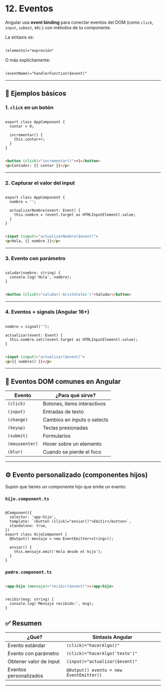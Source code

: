 # 12. Eventos

Angular usa **event binding** para conectar eventos del DOM (como `click`, `input`, `submit`, etc.) con métodos de tu componente.

La sintaxis es:

```html

(elemento)="expresión"

```

O más explícitamente:

```html

(eventName)="handlerFunction($event)"

```

---

## 🧪 Ejemplos básicos

### 1. `click` en un botón

```tsx

export class AppComponent {
  contar = 0;

  incrementar() {
    this.contar++;
  }
}

```

```html

<button (click)="incrementar()">+1</button>
<p>Contador: {{ contar }}</p>

```

---

### 2. Capturar el valor del input

```tsx

export class AppComponent {
  nombre = '';

  actualizarNombre(event: Event) {
    this.nombre = (event.target as HTMLInputElement).value;
  }
}

```

```html

<input (input)="actualizarNombre($event)">
<p>Hola, {{ nombre }}</p>

```

---

### 3. Evento con parámetro

```tsx

saludar(nombre: string) {
  console.log('Hola', nombre);
}

```

```html

<button (click)="saludar('Aristóteles')">Saludar</button>

```

---

### 4. Eventos + signals (Angular 16+)

```tsx

nombre = signal('');

actualizar(event: Event) {
  this.nombre.set((event.target as HTMLInputElement).value);
}

```

```html

<input (input)="actualizar($event)">
<p>{{ nombre() }}</p>

```

---

## 🎯 Eventos DOM comunes en Angular

| Evento | ¿Para qué sirve? |
| --- | --- |
| `(click)` | Botones, ítems interactivos |
| `(input)` | Entradas de texto |
| `(change)` | Cambios en inputs o selects |
| `(keyup)` | Teclas presionadas |
| `(submit)` | Formularios |
| `(mouseenter)` | Hover sobre un elemento |
| `(blur)` | Cuando se pierde el foco |

---

## ⚙️ Evento personalizado (componentes hijos)

Supón que tienes un componente hijo que emite un evento:

### `hijo.component.ts`

```tsx

@Component({
  selector: 'app-hijo',
  template: `<button (click)="enviar()">Emitir</button>`,
  standalone: true,
})
export class HijoComponent {
  @Output() mensaje = new EventEmitter<string>();

  enviar() {
    this.mensaje.emit('Hola desde el hijo');
  }
}

```

### `padre.component.ts`

```html

<app-hijo (mensaje)="recibir($event)"></app-hijo>

```

```tsx

recibir(msg: string) {
  console.log('Mensaje recibido:', msg);
}

```

## ✅ Resumen

| ¿Qué? | Sintaxis Angular |
| --- | --- |
| Evento estándar | `(click)="hacerAlgo()"` |
| Evento con parámetro | `(click)="hacerAlgo('texto')"` |
| Obtener valor de input | `(input)="actualizar($event)"` |
| Eventos personalizados | `@Output() evento = new EventEmitter()` |

---